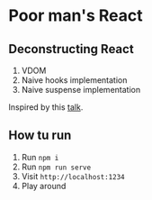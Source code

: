 # Poor man's React

## Deconstructing React

1. VDOM
2. Naive hooks implementation
3. Naive suspense implementation

Inspired by this [talk](https://youtu.be/f2mMOiCSj5c).

## How tu run

1. Run `npm i`
2. Run `npm run serve`
3. Visit `http://localhost:1234`
4. Play around
